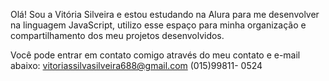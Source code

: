 Olá!
Sou a Vitória Silveira 
e estou estudando na Alura
para me desenvolver na linguagem JavaScript,
 utilizo esse espaço para minha organização e compartilhamento dos meu projetos desenvolvidos.

 Você pode entrar em contato comigo através do meu contato e e-mail abaixo:
 vitoriassilvasilveira688@gmail.com
 (015)99811- 0524

